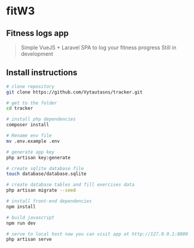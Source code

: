 # fitW3
## Fitness logs app

> Simple VueJS + Laravel SPA to log your fitness progress
> Still in development

## Install instructions

``` bash
# clone repository
git clone https://github.com/Vytautasns/tracker.git

# get to the folder
cd tracker

# install php dependencies
composer install

# Rename env file
mv .env.example .env

# generate app key
php artisan key:generate

# create sqlite database file
touch database/database.sqlite

# create database tables and fill exercises data
php artisan migrate --seed

# install front-end dependencies
npm install

# build javascript
npm run dev

# serve to local host now you can visit app at http://127.0.0.1:8000
php artisan serve

```

